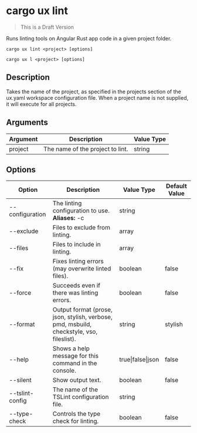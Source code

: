 # cargo ux lint

> This is a Draft Version

Runs linting tools on Angular Rust app code in a given project folder.

```    
cargo ux lint <project> [options]
```
```   
cargo ux l <project> [options]
```

## Description

Takes the name of the project, as specified in the projects section of the ux.yaml workspace configuration file. When a project name is not supplied, it will execute for all projects.

## Arguments

Argument    | Description |	Value Type
------------|-------------|-------------
project     | The name of the project to lint. | string

## Options

Option          | Description | Value Type | Default Value
----------------|-------------|------------|---------------
--configuration | The linting configuration to use. **Aliases:** -c | string 	
--exclude 	    | Files to exclude from linting. | array 	
--files 	    | Files to include in linting. | array 	
--fix 	        | Fixes linting errors (may overwrite linted files). | boolean |	false
--force 	    | Succeeds even if there was linting errors. | boolean | false
--format 	    | Output format (prose, json, stylish, verbose, pmd, msbuild, checkstyle, vso, fileslist). | string | stylish
--help 	        | Shows a help message for this command in the console. | true\|false\|json | false
--silent 	    | Show output text. | boolean |	false
--tslint-config | The name of the TSLint configuration file. | string 	
--type-check 	| Controls the type check for linting. | boolean | false